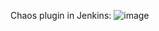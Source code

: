 Chaos plugin in Jenkins:
![image](https://user-images.githubusercontent.com/50335583/136185918-b983743f-eb0e-44b9-ab0e-9d68fdd8a9d2.png)




